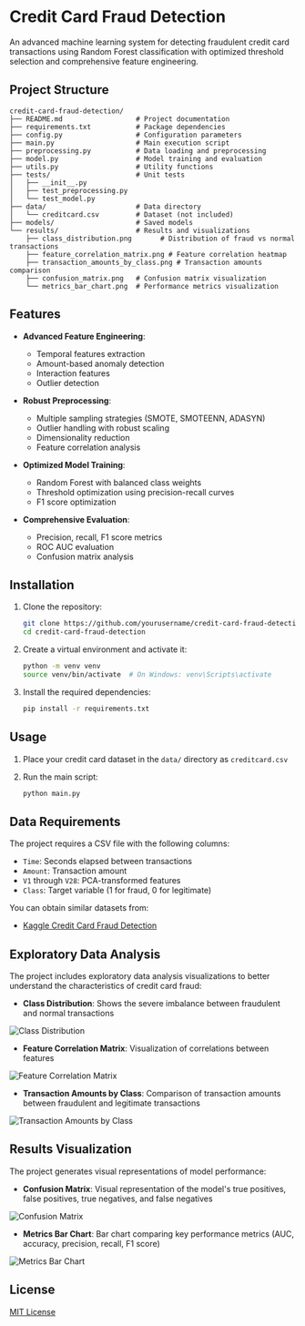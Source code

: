 # Credit Card Fraud Detection

An advanced machine learning system for detecting fraudulent credit card transactions using Random Forest classification with optimized threshold selection and comprehensive feature engineering.

## Project Structure

```
credit-card-fraud-detection/
├── README.md                  # Project documentation
├── requirements.txt           # Package dependencies
├── config.py                  # Configuration parameters
├── main.py                    # Main execution script
├── preprocessing.py           # Data loading and preprocessing
├── model.py                   # Model training and evaluation
├── utils.py                   # Utility functions
├── tests/                     # Unit tests
│   ├── __init__.py
│   ├── test_preprocessing.py
│   └── test_model.py
├── data/                      # Data directory
│   └── creditcard.csv         # Dataset (not included)
├── models/                    # Saved models
└── results/                   # Results and visualizations
    ├── class_distribution.png       # Distribution of fraud vs normal transactions
    ├── feature_correlation_matrix.png # Feature correlation heatmap
    ├── transaction_amounts_by_class.png # Transaction amounts comparison
    ├── confusion_matrix.png   # Confusion matrix visualization
    └── metrics_bar_chart.png  # Performance metrics visualization
```

## Features

- **Advanced Feature Engineering**:
  - Temporal features extraction
  - Amount-based anomaly detection
  - Interaction features
  - Outlier detection

- **Robust Preprocessing**:
  - Multiple sampling strategies (SMOTE, SMOTEENN, ADASYN)
  - Outlier handling with robust scaling
  - Dimensionality reduction
  - Feature correlation analysis

- **Optimized Model Training**:
  - Random Forest with balanced class weights
  - Threshold optimization using precision-recall curves
  - F1 score optimization

- **Comprehensive Evaluation**:
  - Precision, recall, F1 score metrics
  - ROC AUC evaluation
  - Confusion matrix analysis

## Installation

1. Clone the repository:
   ```bash
   git clone https://github.com/yourusername/credit-card-fraud-detection.git
   cd credit-card-fraud-detection
   ```

2. Create a virtual environment and activate it:
   ```bash
   python -m venv venv
   source venv/bin/activate  # On Windows: venv\Scripts\activate
   ```

3. Install the required dependencies:
   ```bash
   pip install -r requirements.txt
   ```

## Usage

1. Place your credit card dataset in the `data/` directory as `creditcard.csv`

2. Run the main script:
   ```bash
   python main.py
   ```

## Data Requirements

The project requires a CSV file with the following columns:
- `Time`: Seconds elapsed between transactions
- `Amount`: Transaction amount
- `V1` through `V28`: PCA-transformed features
- `Class`: Target variable (1 for fraud, 0 for legitimate)

You can obtain similar datasets from:
- [Kaggle Credit Card Fraud Detection](https://www.kaggle.com/datasets/mlg-ulb/creditcardfraud)

## Exploratory Data Analysis

The project includes exploratory data analysis visualizations to better understand the characteristics of credit card fraud:

- **Class Distribution**: Shows the severe imbalance between fraudulent and normal transactions

![Class Distribution](results/class_distribution.png)

- **Feature Correlation Matrix**: Visualization of correlations between features

![Feature Correlation Matrix](results/feature_correlation_matrix.png)

- **Transaction Amounts by Class**: Comparison of transaction amounts between fraudulent and legitimate transactions

![Transaction Amounts by Class](results/transaction_amounts_by_class.png)

## Results Visualization

The project generates visual representations of model performance:

- **Confusion Matrix**: Visual representation of the model's true positives, false positives, true negatives, and false negatives

![Confusion Matrix](results/confusion_matrix.png)

- **Metrics Bar Chart**: Bar chart comparing key performance metrics (AUC, accuracy, precision, recall, F1 score)

![Metrics Bar Chart](results/metrics_bar_chart.png)

## License

[MIT License](LICENSE)